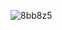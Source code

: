 ![8bb8z5](https://github.com/zakaria-ahmd20/ML-spam-detection/assets/94662829/4d9ab1ba-9254-40f9-ad15-a44a40ce1db6)
